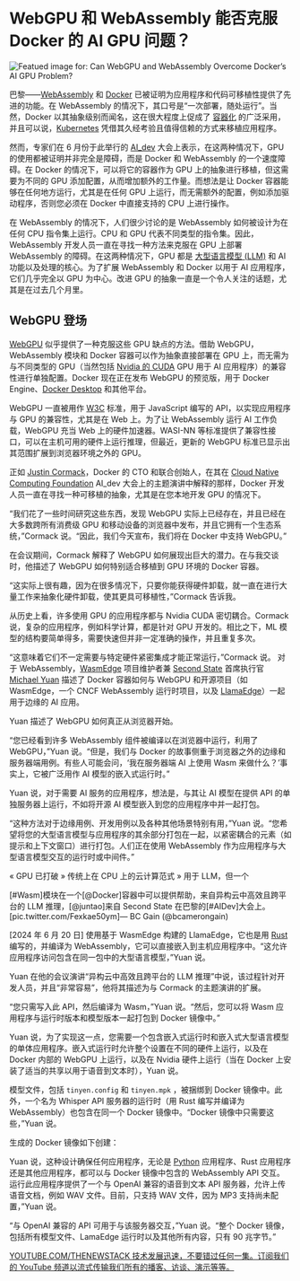 # WebGPU 和 WebAssembly 能否克服 Docker 的 AI GPU 问题？

![Featued image for: Can WebGPU and WebAssembly Overcome Docker’s AI GPU Problem?](https://cdn.thenewstack.io/media/2024/07/7b93c78a-mariia-shalabaieva-0sqstxwhgnu-unsplash-1024x576.jpg)

巴黎——[WebAssembly](https://thenewstack.io/webassembly-to-let-developers-combine-languages/) 和 [Docker](https://www.docker.com/?utm_content=inline+mention) 已被证明为应用程序和代码可移植性提供了先进的功能。在 WebAssembly 的情况下，其口号是“一次部署，随处运行”。当然，Docker 以其抽象级别而闻名，这在很大程度上促成了 [容器化](https://thenewstack.io/containers/) 的广泛采用，并且可以说，[Kubernetes](https://thenewstack.io/kubernetes/) 凭借其久经考验且值得信赖的方式来移植应用程序。

然而，专家们在 6 月份于此举行的 [AI_dev](https://aidevsummit.co/) 大会上表示，在这两种情况下，GPU 的使用都被证明并非完全是障碍，而是 Docker 和 WebAssembly 的一个速度障碍。在 Docker 的情况下，可以将它的容器作为 GPU 上的抽象进行移植，但这需要为不同的 GPU 添加配置，从而增加额外的工作量。而想法是让 Docker 容器能够在任何地方运行，尤其是在任何 GPU 上运行，而无需额外的配置，例如添加驱动程序，否则您必须在 Docker 中直接支持的 CPU 上进行操作。

在 WebAssembly 的情况下，人们很少讨论的是 WebAssembly 如何被设计为在任何 CPU 指令集上运行。CPU 和 GPU 代表不同类型的指令集。因此，WebAssembly 开发人员一直在寻找一种方法来克服在 GPU 上部署 WebAssembly 的障碍。在这两种情况下，GPU 都是 [大型语言模型 (LLM)](https://thenewstack.io/llm/) 和 AI 功能以及处理的核心。为了扩展 WebAssembly 和 Docker 以用于 AI 应用程序，它们几乎完全以 GPU 为中心。改进 GPU 的抽象一直是一个令人关注的话题，尤其是在过去几个月里。

## WebGPU 登场

[WebGPU](https://thenewstack.io/pytorch-docker-and-ai-openness-highlight-ai_dev-europe/) 似乎提供了一种克服这些 GPU 缺点的方法。借助 WebGPU，WebAssembly 模块和 Docker 容器可以作为抽象直接部署在 GPU 上，而无需为与不同类型的 GPU（当然包括 [Nvidia 的 CUDA](https://thenewstack.io/nvidia-wants-more-programming-languages-to-support-cuda/) GPU 用于 AI 应用程序）的兼容性进行单独配置。Docker 现在正在发布 WebGPU 的预览版，用于 Docker Engine、[Docker Desktop](https://thenewstack.io/create-a-development-environment-in-docker-desktop/) 和其他平台。

WebGPU 一直被用作 [W3C](https://thenewstack.io/dev-news-w3c-accessibility-openai-python-sdk-and-more/) 标准，用于 JavaScript 编写的 API，以实现应用程序与 GPU 的兼容性，尤其是在 Web 上。为了让 WebAssembly 运行 AI 工作负载，WebGPU 充当 Web 上的硬件加速器。WASI-NN 等标准提供了兼容性接口，可以在主机可用的硬件上运行推理，但最近，更新的 WebGPU 标准已显示出其范围扩展到浏览器环境之外的 GPU。

正如 [Justin Cormack](https://uk.linkedin.com/in/justincormack)，Docker 的 CTO 和联合创始人，在其在 [Cloud Native Computing Foundation](https://cncf.io/?utm_content=inline+mention) AI_dev 大会上的主题演讲中解释的那样，Docker 开发人员一直在寻找一种可移植的抽象，尤其是在您本地开发 GPU 的情况下。

“我们花了一些时间研究这些东西，发现 WebGPU 实际上已经存在，并且已经在大多数跨所有消费级 GPU 和移动设备的浏览器中发布，并且它拥有一个生态系统，”Cormack 说。“因此，我们今天宣布，我们将在 Docker 中支持 WebGPU。”

在会议期间，Cormack 解释了 WebGPU 如何展现出巨大的潜力。在与我交谈时，他描述了 WebGPU 如何特别适合移植到 GPU 环境的 Docker 容器。

“这实际上很有趣，因为在很多情况下，只要你能获得硬件卸载，就一直在进行大量工作来抽象化硬件卸载，使其更具可移植性，”Cormack 告诉我。

从历史上看，许多使用 GPU 的应用程序都与 Nvidia CUDA 密切耦合。Cormack 说，复杂的应用程序，例如科学计算，都是针对 GPU 开发的。相比之下，ML 模型的结构要简单得多，需要快速但并非一定准确的操作，并且重复多次。

“这意味着它们不一定需要与特定硬件紧密集成才能正常运行，”Cormack 说。
对于 WebAssembly，[WasmEdge](https://thenewstack.io/rust-and-webassembly-serverless-functions-in-vercel/) 项目维护者兼 [Second State](https://thenewstack.io/demo-use-webassembly-to-run-llms-on-your-own-device-with-wasmedge/) 首席执行官 [Michael Yuan](https://www.linkedin.com/in/myuan/) 描述了 Docker 容器如何与 WebGPU 和开源项目（如 WasmEdge，一个 CNCF WebAssembly 运行时项目，以及 [LlamaEdge](https://github.com/LlamaEdge/LlamaEdge)）一起用于边缘的 AI 应用。

Yuan 描述了 WebGPU 如何真正从浏览器开始。

“您已经看到许多 WebAssembly 组件被编译以在浏览器中运行，利用了 WebGPU，”Yuan 说。“但是，我们与 Docker 的故事侧重于浏览器之外的边缘和服务器端用例。有些人可能会问，‘我在服务器端 AI 上使用 Wasm 来做什么？’事实上，它被广泛用作 AI 模型的嵌入式运行时。”

Yuan 说，对于需要 AI 服务的应用程序，想法是，与其让 AI 模型在提供 API 的单独服务器上运行，不如将开源 AI 模型嵌入到您的应用程序中并一起打包。

“这种方法对于边缘用例、开发用例以及各种其他场景特别有用，”Yuan 说。“您希望将您的大型语言模型与应用程序的其余部分打包在一起，以紧密耦合的元素（如提示和上下文窗口）进行打包。人们正在使用 WebAssembly 作为应用程序与大型语言模型交互的运行时或中间件。”

« GPU 已打破 » 传统上在 CPU 上的云计算范式 » 用于 LLM，但一个

[#Wasm]模块在一个[@Docker]容器中可以提供帮助，来自异构云中高效且跨平台的 LLM 推理，[@juntao]来自 Second State 在巴黎的[#AIDev]大会上。[pic.twitter.com/Fexkae50ym]— BC Gain (@bcamerongain)

[2024 年 6 月 20 日]
使用基于 WasmEdge 构建的 LlamaEdge，它也是用 [Rust](https://thenewstack.io/rust-meets-dart-with-release-of-rust_core-1-0-0/) 编写的，并编译为 WebAssembly，它可以直接嵌入到主机应用程序中。“这允许应用程序访问包含在同一包中的大型语言模型，”Yuan 说。

Yuan 在他的会议演讲“异构云中高效且跨平台的 LLM 推理”中说，该过程针对开发人员，并且“非常容易”，他将其描述为与 Cormack 的主题演讲的扩展。

“您只需写入此 API，然后编译为 Wasm，”Yuan 说。“然后，您可以将 Wasm 应用程序与运行时版本和模型版本一起打包到 Docker 镜像中。”

Yuan 说，为了实现这一点，您需要一个包含嵌入式运行时和嵌入式大型语言模型的单体应用程序。嵌入式运行时允许整个设置在不同的硬件上运行，以及在 Docker 内部的 WebGPU 上运行，以及在 Nvidia 硬件上运行（当在 Docker 上安装了适当的共享以用于语音到文本时），Yuan 说。

模型文件，包括 `tinyen.config`
和 `tinyen.mpk`
，被捆绑到 Docker 镜像中。此外，一个名为 Whisper API 服务器的运行时（用 Rust 编写并编译为 WebAssembly）也包含在同一个 Docker 镜像中。“Docker 镜像中只需要这些，”Yuan 说。

生成的 Docker 镜像如下创建：

Yuan 说，这种设计确保任何应用程序，无论是 [Python](https://thenewstack.io/an-introduction-to-python-a-language-for-the-ages/) 应用程序、Rust 应用程序还是其他应用程序，都可以与 Docker 镜像中包含的 WebAssembly API 交互。运行此应用程序提供了一个与 OpenAI 兼容的语音到文本 API 服务器，允许上传语音文档，例如 WAV 文件。目前，只支持 WAV 文件，因为 MP3 支持尚未配置，”Yuan 说。

“与 OpenAI 兼容的 API 可用于与该服务器交互，”Yuan 说。“整个 Docker 镜像，包括所有模型文件、LamaEdge 运行时以及其他所有内容，只有 90 兆字节。”

[
YOUTUBE.COM/THENEWSTACK
技术发展迅速，不要错过任何一集。订阅我们的 YouTube
频道以流式传输我们所有的播客、访谈、演示等等。
](https://youtube.com/thenewstack?sub_confirmation=1)